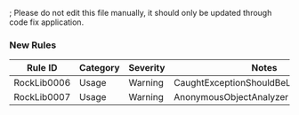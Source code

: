 ﻿; Please do not edit this file manually, it should only be updated through code fix application.

### New Rules
Rule ID | Category | Severity | Notes
--------|----------|----------|-------
RockLib0006 | Usage | Warning | CaughtExceptionShouldBeLoggedAnalyzer
RockLib0007 | Usage | Warning | AnonymousObjectAnalyzer
